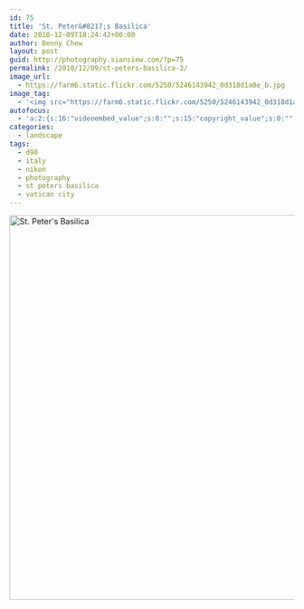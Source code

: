 ```yaml
---
id: 75
title: 'St. Peter&#8217;s Basilica'
date: 2010-12-09T18:24:42+00:00
author: Benny Chew
layout: post
guid: http://photography.siansiew.com/?p=75
permalink: /2010/12/09/st-peters-basilica-3/
image_url:
  - https://farm6.static.flickr.com/5250/5246143942_0d318d1a0e_b.jpg
image_tag:
  - '<img src="https://farm6.static.flickr.com/5250/5246143942_0d318d1a0e_b.jpg" />'
autofocus:
  - 'a:2:{s:16:"videoembed_value";s:0:"";s:15:"copyright_value";s:0:"";}'
categories:
  - landscape
tags:
  - d90
  - italy
  - nikon
  - photography
  - st peters basilica
  - vatican city
---
```

<a href="https://farm6.static.flickr.com/5250/5246143942_0d318d1a0e_b.jpg" title="St. Peter's Basilica by siansiew, on Flickr" rel="lightbox"><img src="https://farm6.static.flickr.com/5250/5246143942_0d318d1a0e_b.jpg" width="1024" height="680" alt="St. Peter's Basilica" /></a>
